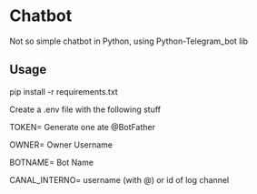 # Chatbot
Not so simple chatbot in Python, using Python-Telegram_bot lib

## Usage
pip install -r requirements.txt

Create a .env file with the following stuff

TOKEN= Generate one ate @BotFather

OWNER= Owner Username

BOTNAME= Bot Name

CANAL_INTERNO= username (with @) or id of log channel 
